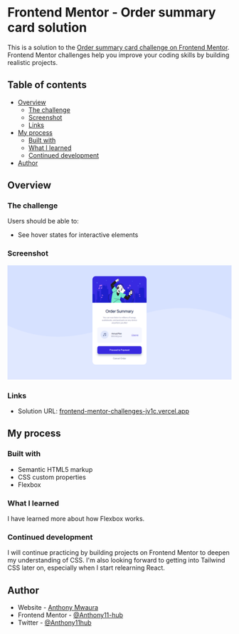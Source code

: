 # Frontend Mentor - Order summary card solution

This is a solution to the [Order summary card challenge on Frontend Mentor](https://www.frontendmentor.io/challenges/order-summary-component-QlPmajDUj). Frontend Mentor challenges help you improve your coding skills by building realistic projects.

## Table of contents

- [Overview](#overview)
  - [The challenge](#the-challenge)
  - [Screenshot](#screenshot)
  - [Links](#links)
- [My process](#my-process)
  - [Built with](#built-with)
  - [What I learned](#what-i-learned)
  - [Continued development](#continued-development)
- [Author](#author)

## Overview

### The challenge

Users should be able to:

- See hover states for interactive elements

### Screenshot

![](Screenshot-1.png)

### Links

- Solution URL: [frontend-mentor-challenges-jv1c.vercel.app
  ](https://frontend-mentor-challenges-jv1c.vercel.app/)

## My process

### Built with

- Semantic HTML5 markup
- CSS custom properties
- Flexbox

### What I learned

I have learned more about how Flexbox works.

### Continued development

I will continue practicing by building projects on Frontend Mentor to deepen my understanding of CSS. I'm also looking forward to getting into Tailwind CSS later on, especially when I start relearning React.

## Author

- Website - [Anthony Mwaura](https://github.com/Anthony11-hub)
- Frontend Mentor - [@Anthony11-hub](https://www.frontendmentor.io/profile/Anthony11-hub)
- Twitter - [@Anthony11hub](https://www.twitter.com/Anthony11hub)
